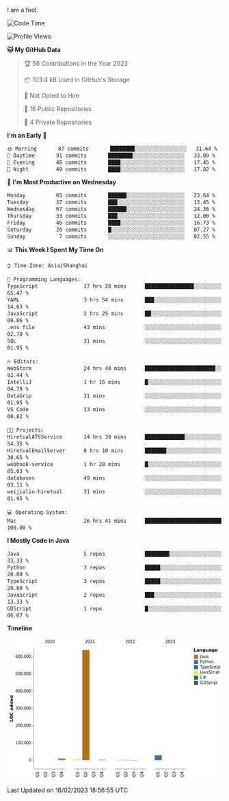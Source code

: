 I am a fool.

<!--START_SECTION:waka-->
![Code Time](http://img.shields.io/badge/Code%20Time-81%20hrs%2052%20mins-blue)

![Profile Views](http://img.shields.io/badge/Profile%20Views-10-blue)

**🐱 My GitHub Data** 

> 🏆 56 Contributions in the Year 2023
 > 
> 📦 103.4 kB Used in GitHub's Storage 
 > 
> 🚫 Not Opted to Hire
 > 
> 📜 16 Public Repositories 
 > 
> 🔑 4 Private Repositories  
 > 
**I'm an Early 🐤** 

```text
🌞 Morning       87 commits       ████████░░░░░░░░░░░░░░░░░   31.64 % 
🌆 Daytime       91 commits       ████████░░░░░░░░░░░░░░░░░   33.09 % 
🌃 Evening       48 commits       ████░░░░░░░░░░░░░░░░░░░░░   17.45 % 
🌙 Night         49 commits       ████░░░░░░░░░░░░░░░░░░░░░   17.82 % 

```
📅 **I'm Most Productive on Wednesday** 

```text
Monday          65 commits       ██████░░░░░░░░░░░░░░░░░░░   23.64 % 
Tuesday         37 commits       ███░░░░░░░░░░░░░░░░░░░░░░   13.45 % 
Wednesday       67 commits       ██████░░░░░░░░░░░░░░░░░░░   24.36 % 
Thursday        33 commits       ███░░░░░░░░░░░░░░░░░░░░░░   12.00 % 
Friday          46 commits       ████░░░░░░░░░░░░░░░░░░░░░   16.73 % 
Saturday        20 commits       █░░░░░░░░░░░░░░░░░░░░░░░░   07.27 % 
Sunday           7 commits       ░░░░░░░░░░░░░░░░░░░░░░░░░   02.55 % 

```


📊 **This Week I Spent My Time On** 

```text
⌚︎ Time Zone: Asia/Shanghai

💬 Programming Languages: 
TypeScript               17 hrs 28 mins      ████████████████░░░░░░░░░   65.47 % 
YAML                     3 hrs 54 mins       ███░░░░░░░░░░░░░░░░░░░░░░   14.63 % 
JavaScript               2 hrs 25 mins       ██░░░░░░░░░░░░░░░░░░░░░░░   09.06 % 
.env file                43 mins             ░░░░░░░░░░░░░░░░░░░░░░░░░   02.70 % 
SQL                      31 mins             ░░░░░░░░░░░░░░░░░░░░░░░░░   01.95 % 

🔥 Editors: 
WebStorm                 24 hrs 40 mins      ███████████████████████░░   92.44 % 
IntelliJ                 1 hr 16 mins        █░░░░░░░░░░░░░░░░░░░░░░░░   04.79 % 
DataGrip                 31 mins             ░░░░░░░░░░░░░░░░░░░░░░░░░   01.95 % 
VS Code                  13 mins             ░░░░░░░░░░░░░░░░░░░░░░░░░   00.82 % 

🐱‍💻 Projects: 
HiretualATSService       14 hrs 30 mins      █████████████░░░░░░░░░░░░   54.35 % 
HiretualEmailServer      8 hrs 10 mins       ███████░░░░░░░░░░░░░░░░░░   30.65 % 
webhook-service          1 hr 20 mins        █░░░░░░░░░░░░░░░░░░░░░░░░   05.03 % 
databases                49 mins             ░░░░░░░░░░░░░░░░░░░░░░░░░   03.11 % 
weijialiu-hiretual       31 mins             ░░░░░░░░░░░░░░░░░░░░░░░░░   01.95 % 

💻 Operating System: 
Mac                      26 hrs 41 mins      █████████████████████████   100.00 % 

```

**I Mostly Code in Java** 

```text
Java                     5 repos             ████████░░░░░░░░░░░░░░░░░   33.33 % 
Python                   3 repos             █████░░░░░░░░░░░░░░░░░░░░   20.00 % 
TypeScript               3 repos             █████░░░░░░░░░░░░░░░░░░░░   20.00 % 
JavaScript               2 repos             ███░░░░░░░░░░░░░░░░░░░░░░   13.33 % 
GDScript                 1 repo              █░░░░░░░░░░░░░░░░░░░░░░░░   06.67 % 

```


**Timeline**

![Chart not found](https://raw.githubusercontent.com/VeejaLiu/VeejaLiu/master/charts/bar_graph.png) 


 Last Updated on 16/02/2023 18:56:55 UTC
<!--END_SECTION:waka-->
